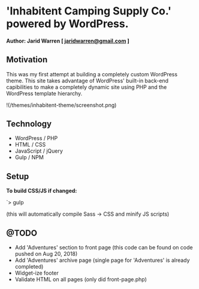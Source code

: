 # 'Inhabitent Camping Supply Co.' powered by WordPress.

#### Author: Jarid Warren [ <jaridwarren@gmail.com> ]

## Motivation

This was my first attempt at building a completely custom WordPress theme. This site takes advantage of WordPress' built-in back-end capibilities to make a completely dynamic site using PHP and the WordPress template hierarchy.

!(/themes/inhabitent-theme/screenshot.png)

## Technology

* WordPress / PHP
* HTML / CSS
* JavaScript / jQuery
* Gulp / NPM

## Setup

**To build CSS/JS if changed:**

`> gulp

(this will automatically compile Sass -> CSS and minify JS scripts)

## @TODO

* Add 'Adventures' section to front page (this code can be found on code pushed on Aug 20, 2018)
* Add 'Adventures' archive page (single page for 'Adventures' is already completed)
* Widget-ize footer
* Validate HTML on all pages (only did front-page.php)
